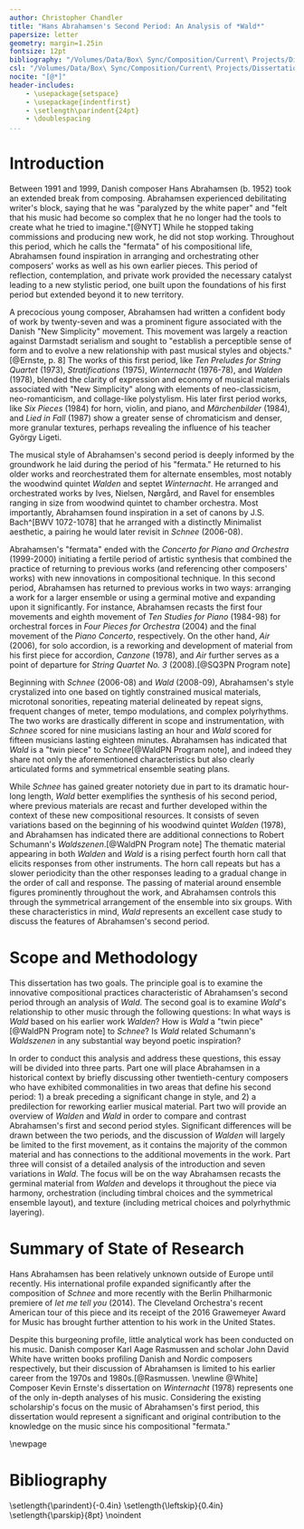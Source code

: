 ```yaml
---
author: Christopher Chandler
title: "Hans Abrahamsen's Second Period: An Analysis of *Wald*"
papersize: letter
geometry: margin=1.25in
fontsize: 12pt
bibliography: "/Volumes/Data/Box\ Sync/Composition/Current\ Projects/Dissertation\ Paper/citations/abrahamsen.bib"
csl: "/Volumes/Data/Box\ Sync/Composition/Current\ Projects/Dissertation\ Paper/Citations/chicago-note-bibliography.csl"
nocite: "[@*]"
header-includes:
    - \usepackage{setspace}
    - \usepackage{indentfirst}
    - \setlength\parindent{24pt}
    - \doublespacing
...
```


# Introduction
Between 1991 and 1999, Danish composer Hans Abrahamsen (b. 1952) took an extended break from composing. Abrahamsen experienced debilitating writer's block, saying that he was "paralyzed by the white paper" and "felt that his music had become so complex that he no longer had the tools to create what he tried to imagine."[@NYT] While he stopped taking commissions and producing new work, he did not stop working. Throughout this period, which he calls the "fermata" of his compositional life, Abrahamsen found inspiration in arranging and orchestrating other composers' works as well as his own earlier pieces. This period of reflection, contemplation, and private work provided the necessary catalyst leading to a new stylistic period, one built upon the foundations of his first period but extended beyond it to new territory.

A precocious young composer, Abrahamsen had written a confident body of work by twenty-seven and was a prominent figure associated with the Danish "New Simplicity" movement. This movement was largely a reaction against Darmstadt serialism and sought to "establish a perceptible sense of form and to evolve a new relationship with past musical styles and objects."[@Ernste, p. 8] The works of this first period, like *Ten Preludes for String Quartet* (1973), *Stratifications* (1975), *Winternacht* (1976-78), and *Walden* (1978), blended the clarity of expression and economy of musical materials associated with "New Simplicity" along with elements of neo-classicism, neo-romanticism, and collage-like polystylism. His later first period works, like *Six Pieces* (1984) for horn, violin, and piano, and *Märchenbilder* (1984), and *Lied in Fall* (1987) show a greater sense of chromaticism and denser, more granular textures,  perhaps revealing the influence of his teacher György Ligeti.

The musical style of Abrahamsen's second period is deeply informed by the groundwork he laid during the period of his "fermata." He returned to his older works and reorchestrated them for alternate ensembles, most notably the woodwind quintet *Walden* and septet *Winternacht*. He arranged and orchestrated works by Ives, Nielsen, Nørgård, and Ravel for ensembles ranging in size from woodwind quintet to chamber orchestra. Most importantly, Abrahamsen found inspiration in a set of canons by J.S. Bach^[BWV 1072-1078] that he arranged with a distinctly Minimalist aesthetic, a pairing he would later revisit in *Schnee* (2006-08).

Abrahamsen's "fermata" ended with the *Concerto for Piano and Orchestra* (1999-2000) initiating a fertile period of artistic synthesis that combined the practice of returning to previous works (and referencing other composers' works) with new innovations in compositional technique. In this second period, Abrahamsen has returned to previous works in two ways: arranging a work for a larger ensemble or using a germinal motive and expanding upon it significantly. For instance, Abrahamsen recasts the first four movements and eighth movement of *Ten Studies for Piano* (1984-98) for orchestral forces in *Four Pieces for Orchestra* (2004) and the final movement of the *Piano Concerto*, respectively. On the other hand, *Air* (2006), for solo accordion, is a reworking and development of material from his first piece for accordion, *Canzone* (1978), and *Air* further serves as a point of departure for *String Quartet No. 3* (2008).[@SQ3PN Program note]

Beginning with *Schnee* (2006-08) and *Wald* (2008-09), Abrahamsen's style crystalized into one based on tightly constrained musical materials, microtonal sonorities, repeating material delineated by repeat signs, frequent changes of meter, tempo modulations, and complex polyrhythms. The two works are drastically different in scope and instrumentation, with *Schnee* scored for nine musicians lasting an hour and *Wald* scored for fifteen musicians lasting eighteen minutes. Abrahamsen has indicated that *Wald* is a "twin piece" to *Schnee*[@WaldPN Program note], and indeed they share not only the aforementioned characteristics but also clearly articulated forms and symmetrical ensemble seating plans.

While *Schnee* has gained greater notoriety due in part to its dramatic hour-long length, *Wald* better exemplifies the synthesis of his second period, where previous materials are recast and further developed within the context of these new compositional resources. It consists of seven variations based on the beginning of his woodwind quintet *Walden* (1978), and Abrahamsen has indicated there are additional connections to Robert Schumann's *Waldszenen*.[@WaldPN Program note] The thematic material appearing in both *Walden* and *Wald* is a rising perfect fourth horn call that elicits responses from other instruments. The horn call repeats but has a slower periodicity than the other responses leading to a gradual change in the order of call and response. The passing of material around ensemble figures prominently throughout the work, and Abrahamsen controls this through the symmetrical arrangement of the ensemble into six groups. With these characteristics in mind, *Wald* represents an excellent case study to discuss the features of Abrahamsen's second period.

# Scope and Methodology
This dissertation has two goals. The principle goal is to examine the innovative compositional practices characteristic of Abrahamsen's second period through an analysis of *Wald*. The second goal is to examine *Wald*'s relationship to other music through the following questions: In what ways is *Wald* based on his earlier work *Walden*? How is *Wald* a "twin piece"[@WaldPN Program note] to *Schnee*? Is *Wald* related Schumann's *Waldszenen* in any substantial way beyond poetic inspiration?

In order to conduct this analysis and address these questions, this essay will be divided into three parts. Part one will place Abrahamsen in a historical context by briefly discussing other twentieth-century composers who have exhibited commonalities in two areas that define his second period: 1) a break preceding a significant change in style, and 2) a predilection for reworking earlier musical material. Part two will provide an overview of *Walden* and *Wald* in order to compare and contrast Abrahamsen's first and second period styles. Significant differences will be drawn between the two periods, and the discussion of *Walden* will largely be limited to the first movement, as it contains the majority of the common material and has connections to the additional movements in the work. Part three will consist of a detailed analysis of the introduction and seven variations in *Wald*. The focus will be on the way Abrahamsen recasts the germinal material from *Walden* and develops it throughout the piece via harmony, orchestration (including timbral choices and the symmetrical ensemble layout), and texture (including metrical choices and polyrhythmic layering).

# Summary of State of Research
Hans Abrahamsen has been relatively unknown outside of Europe until recently. His international profile expanded significantly after the composition of *Schnee* and more recently with the Berlin Philharmonic premiere of *let me tell you* (2014). The Cleveland Orchestra's recent American tour of this piece and its receipt of the 2016 Grawemeyer Award for Music has brought further attention to his work in the United States.

Despite this burgeoning profile, little analytical work has been conducted on his music. Danish composer Karl Aage Rasmussen and scholar John David White have written books profiling Danish and Nordic composers respectively, but their discussion of Abrahamsen is limited to his earlier career from the 1970s and 1980s.[@Rasmussen. \newline @White] Composer Kevin Ernste's dissertation on *Winternacht* (1978) represents one of the only in-depth analyses of his music. Considering the existing scholarship's focus on the music of Abrahamsen's first period, this dissertation would represent a significant and original contribution to the knowledge on the music since his compositional "fermata."

\newpage
# Bibliography
\setlength{\parindent}{-0.4in}
\setlength{\leftskip}{0.4in}
\setlength{\parskip}{8pt}
\noindent

<!-- ^[*Wald* (2008-09)]  --> <!-- regular citation -->
<!-- [@Abrahamsen, p. 21] --> <!-- citation from bib file -->
